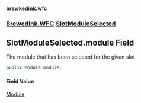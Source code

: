 #### [brewkedink.wfc](index.md 'index')
### [BrewedInk.WFC](BrewedInk_WFC.md 'BrewedInk.WFC').[SlotModuleSelected](SlotModuleSelected.md 'BrewedInk.WFC.SlotModuleSelected')
## SlotModuleSelected.module Field
The module that has been selected for the given slot  
```csharp
public Module module;
```
#### Field Value
[Module](Module.md 'BrewedInk.WFC.Module')

